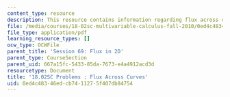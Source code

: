 ```yaml
---
content_type: resource
description: This resource contains information regarding flux across curves.
file: /media/courses/18-02sc-multivariable-calculus-fall-2010/0ed4c48346edcb7411275f407db84754_MIT18_02SC_pb_69_quest.pdf
file_type: application/pdf
learning_resource_types: []
ocw_type: OCWFile
parent_title: 'Session 69: Flux in 2D'
parent_type: CourseSection
parent_uid: 667a15fc-5433-85da-7673-e4a4912acd3d
resourcetype: Document
title: '18.02SC Problems : Flux Across Curves'
uid: 0ed4c483-46ed-cb74-1127-5f407db84754
---
```

